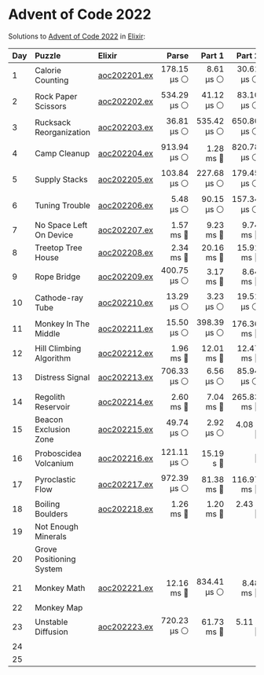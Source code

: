 # Advent of Code 2022

Solutions to [Advent of Code 2022](https://adventofcode.com/2022/) in [Elixir](https://elixir-lang.org/):

| Day  | Puzzle                   | Elixir                                                  |       Parse |      Part 1 |      Part 2 |       Total |
| :--- | :----------------------- | :------------------------------------------------------ | ----------: | ----------: | ----------: | ----------: |
| 1    | Calorie Counting         | [aoc202201.ex](01_calorie_counting/aoc202201.ex)        | 178.15 µs ⚪️ |   8.61 µs ⚪️ |  30.61 µs ⚪️ | 217.38 µs ⚪️ |
| 2    | Rock Paper Scissors      | [aoc202202.ex](02_rock_paper_scissors/aoc202202.ex)     | 534.29 µs ⚪️ |  41.12 µs ⚪️ |  83.10 µs ⚪️ | 658.51 µs ⚪️ |
| 3    | Rucksack Reorganization  | [aoc202203.ex](03_rucksack_reorganization/aoc202203.ex) |  36.81 µs ⚪️ | 535.42 µs ⚪️ | 650.80 µs ⚪️ |   1.22 ms 🔵 |
| 4    | Camp Cleanup             | [aoc202204.ex](04_camp_cleanup/aoc202204.ex)            | 913.94 µs ⚪️ |   1.28 ms 🔵 | 820.78 µs ⚪️ |   3.02 ms 🔵 |
| 5    | Supply Stacks            | [aoc202205.ex](05_supply_stacks/aoc202205.ex)           | 103.84 µs ⚪️ | 227.68 µs ⚪️ | 179.45 µs ⚪️ | 510.96 µs ⚪️ |
| 6    | Tuning Trouble           | [aoc202206.ex](06_tuning_trouble/aoc202206.ex)          |   5.48 µs ⚪️ |  90.15 µs ⚪️ | 157.34 µs ⚪️ | 252.98 µs ⚪️ |
| 7    | No Space Left On Device  | [aoc202207.ex](07_no_space_left_on_device/aoc202207.ex) |   1.57 ms 🔵 |   9.23 ms 🔵 |   9.74 ms 🔵 |  20.54 ms 🔵 |
| 8    | Treetop Tree House       | [aoc202208.ex](08_treetop_tree_house/aoc202208.ex)      |   2.34 ms 🔵 |  20.16 ms 🔵 |  15.91 ms 🔵 |  38.42 ms 🔵 |
| 9    | Rope Bridge              | [aoc202209.ex](09_rope_bridge/aoc202209.ex)             | 400.75 µs ⚪️ |   3.17 ms 🔵 |   8.64 ms 🔵 |  12.21 ms 🔵 |
| 10   | Cathode-ray Tube         | [aoc202210.ex](10_cathode-ray_tube/aoc202210.ex)        |  13.29 µs ⚪️ |   3.23 µs ⚪️ |  19.51 µs ⚪️ |  36.02 µs ⚪️ |
| 11   | Monkey In The Middle     | [aoc202211.ex](11_monkey_in_the_middle/aoc202211.ex)    |  15.50 µs ⚪️ | 398.39 µs ⚪️ | 176.36 ms 🔵 | 176.78 ms 🔵 |
| 12   | Hill Climbing Algorithm  | [aoc202212.ex](12_hill_climbing_algorithm/aoc202212.ex) |   1.96 ms 🔵 |  12.01 ms 🔵 |  12.47 ms 🔵 |  26.44 ms 🔵 |
| 13   | Distress Signal          | [aoc202213.ex](13_distress_signal/aoc202213.ex)         | 706.33 µs ⚪️ |   6.56 µs ⚪️ |  85.94 µs ⚪️ | 798.83 µs ⚪️ |
| 14   | Regolith Reservoir       | [aoc202214.ex](14_regolith_reservoir/aoc202214.ex)      |   2.60 ms 🔵 |   7.04 ms 🔵 | 265.83 ms 🔵 | 275.48 ms 🔵 |
| 15   | Beacon Exclusion Zone    | [aoc202215.ex](15_beacon_exclusion_zone/aoc202215.ex)   |  49.74 µs ⚪️ |   2.92 µs ⚪️ |    4.08 s 🔴 |    4.08 s 🔴 |
| 16   | Proboscidea Volcanium    | [aoc202216.ex](16_proboscidea_volcanium/aoc202216.ex)   | 121.11 µs ⚪️ |   15.19 s 🔴 |           🔴 |           🔴 |
| 17   | Pyroclastic Flow         | [aoc202217.ex](17_pyroclastic_flow/aoc202217.ex)        | 972.39 µs ⚪️ |  81.38 ms 🔵 | 116.97 ms 🔵 | 199.32 ms 🔵 |
| 18   | Boiling Boulders         | [aoc202218.ex](18_boiling_boulders/aoc202218.ex)        |   1.26 ms 🔵 |   1.20 ms 🔵 |    2.43 s 🔴 |    2.43 s 🔴 |
| 19   | Not Enough Minerals      |                                                         |             |             |             |             |
| 20   | Grove Positioning System |                                                         |             |             |             |             |
| 21   | Monkey Math              | [aoc202221.ex](21_monkey_math/aoc202221.ex)             |  12.16 ms 🔵 | 834.41 µs ⚪️ |   8.48 ms 🔵 |  21.48 ms 🔵 |
| 22   | Monkey Map               |                                                         |             |             |             |             |
| 23   | Unstable Diffusion       | [aoc202223.ex](23_unstable_diffusion/aoc202223.ex)      | 720.23 µs ⚪️ |  61.73 ms 🔵 |    5.11 s 🔴 |    5.17 s 🔴 |
| 24   |                          |                                                         |             |             |             |             |
| 25   |                          |                                                         |             |             |             |             |
